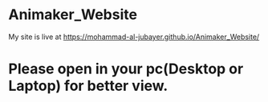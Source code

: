 # Animaker_Website
My site is live at https://mohammad-al-jubayer.github.io/Animaker_Website/
# Please open in your pc(Desktop or Laptop) for better view.
